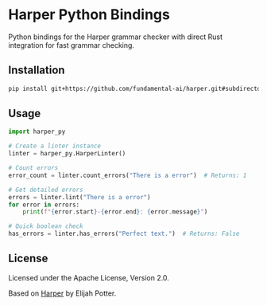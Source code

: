# Harper Python Bindings

Python bindings for the Harper grammar checker with direct Rust integration for fast grammar checking.

## Installation

```bash
pip install git+https://github.com/fundamental-ai/harper.git#subdirectory=harper-py
```

## Usage

```python
import harper_py

# Create a linter instance
linter = harper_py.HarperLinter()

# Count errors
error_count = linter.count_errors("There is a error")  # Returns: 1

# Get detailed errors
errors = linter.lint("There is a error")
for error in errors:
    print(f"{error.start}-{error.end}: {error.message}")

# Quick boolean check
has_errors = linter.has_errors("Perfect text.")  # Returns: False
```

## License

Licensed under the Apache License, Version 2.0.

Based on [Harper](https://github.com/elijah-potter/harper) by Elijah Potter.